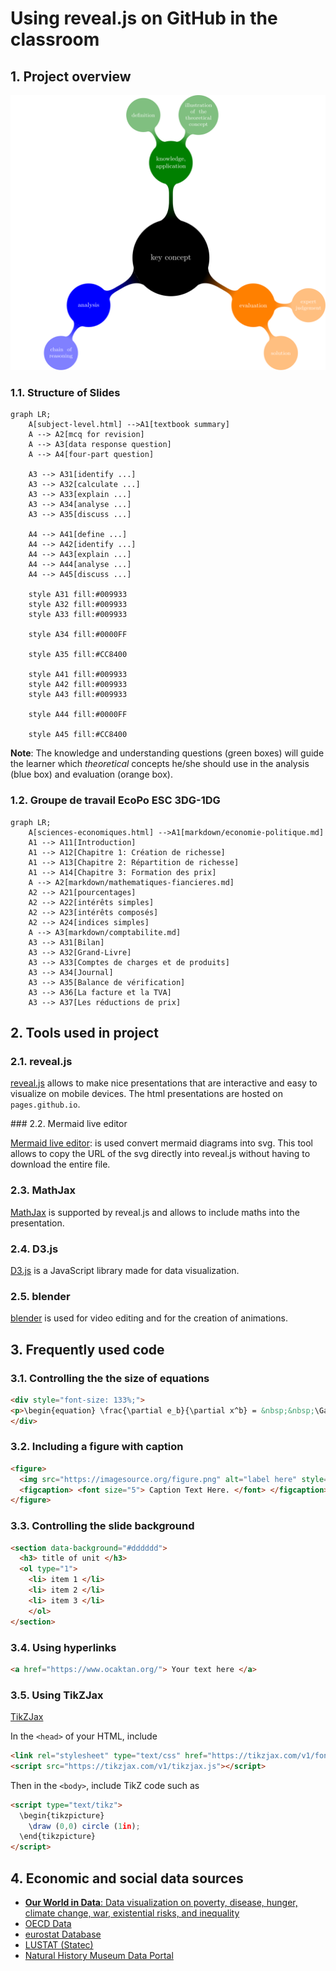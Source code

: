 # Using reveal.js on GitHub in the classroom

## 1. Project overview

![structured writing](docs/media/svg/Structured_Writing_0.svg)

### 1.1. Structure of Slides

```mermaid
graph LR;
    A[subject-level.html] -->A1[textbook summary]
    A --> A2[mcq for revision]
    A --> A3[data response question]
    A --> A4[four-part question]

    A3 --> A31[identify ...]
    A3 --> A32[calculate ...]
    A3 --> A33[explain ...]
    A3 --> A34[analyse ...]
    A3 --> A35[discuss ...]

    A4 --> A41[define ...]
    A4 --> A42[identify ...]
    A4 --> A43[explain ...]
    A4 --> A44[analyse ...]
    A4 --> A45[discuss ...]

    style A31 fill:#009933
    style A32 fill:#009933
    style A33 fill:#009933

    style A34 fill:#0000FF

    style A35 fill:#CC8400

    style A41 fill:#009933
    style A42 fill:#009933
    style A43 fill:#009933    

    style A44 fill:#0000FF

    style A45 fill:#CC8400    
```

**Note**: The knowledge and understanding questions (green boxes) will guide the learner which *theoretical* concepts he/she should use in the analysis (blue box) and evaluation (orange box). 


### 1.2. Groupe de travail EcoPo ESC 3DG-1DG

```mermaid
graph LR;
    A[sciences-economiques.html] -->A1[markdown/economie-politique.md]
    A1 --> A11[Introduction]
    A1 --> A12[Chapitre 1: Création de richesse]
    A1 --> A13[Chapitre 2: Répartition de richesse]
    A1 --> A14[Chapitre 3: Formation des prix]
    A --> A2[markdown/mathematiques-fiancieres.md]
    A2 --> A21[pourcentages]
    A2 --> A22[intérêts simples]
    A2 --> A23[intérêts composés]
    A2 --> A24[indices simples]
    A --> A3[markdown/comptabilite.md]
    A3 --> A31[Bilan]
    A3 --> A32[Grand-Livre]
    A3 --> A33[Comptes de charges et de produits]
    A3 --> A34[Journal]
    A3 --> A35[Balance de vérification]
    A3 --> A36[La facture et la TVA]
    A3 --> A37[Les réductions de prix]
```

## 2. Tools used in project

### 2.1. reveal.js

[reveal.js](https://revealjs.com/) allows to make nice presentations that are interactive and easy to visualize on mobile devices. The html presentations are hosted on `pages.github.io`.

### 2.2. Mermaid live editor

[Mermaid live editor](https://mermaid.live/edit): is used convert mermaid diagrams into svg. This tool allows to copy the URL of the svg directly into reveal.js without having to download the entire file.

### 2.3. MathJax

[MathJax](https://www.mathjax.org/) is supported by reveal.js and allows to include maths into the presentation.

### 2.4. D3.js

[D3.js](https://d3js.org/) is a JavaScript library made for data visualization.

### 2.5. blender

[blender](https://www.blender.org/) is used for video editing and for the creation of animations.

## 3. Frequently used code

### 3.1. Controlling the the size of equations

```html
<div style="font-size: 133%;">
<p>\begin{equation} \frac{\partial e_b}{\partial x^b} = &nbsp;&nbsp;\Gamma_{ab}^k &nbsp;e_k &nbsp; \end{equation}</p>
</div>
```

### 3.2. Including a figure with caption

```html
<figure>
  <img src="https://imagesource.org/figure.png" alt="label here" style="width:60%">
  <figcaption> <font size="5"> Caption Text Here. </font> </figcaption>
</figure>
```

### 3.3. Controlling the slide background

```html
<section data-background="#dddddd">
  <h3> title of unit </h3>
  <ol type="1">
    <li> item 1 </li>
    <li> item 2 </li>
    <li> item 3 </li>	
    </ol>
</section>
```


### 3.4. Using hyperlinks

```html
<a href="https://www.ocaktan.org/"> Your text here </a>
```

### 3.5. Using TikZJax

[TikZJax](https://tikzjax.com/)

In the `<head>` of your HTML, include

```html
<link rel="stylesheet" type="text/css" href="https://tikzjax.com/v1/fonts.css">
<script src="https://tikzjax.com/v1/tikzjax.js"></script>
```

Then in the `<body>`, include TikZ code such as

```html
<script type="text/tikz">
  \begin{tikzpicture}
    \draw (0,0) circle (1in);
  \end{tikzpicture}
</script>
```


## 4. Economic and social data sources

- [<b>Our World in Data</b>: Data visualization on poverty, disease, hunger, climate change, war, existential risks, and inequality](https://ourworldindata.org/) 
- [OECD Data](https://data.oecd.org/)
- [eurostat Database](https://ec.europa.eu/eurostat/data/database)
- [LUSTAT (Statec)](https://lustat.statec.lu/)
- [Natural History Museum Data Portal](https://data.nhm.ac.uk/)

